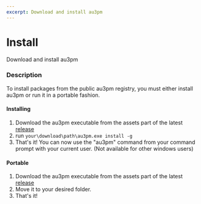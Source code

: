 ```yaml
---
excerpt: Download and install au3pm
---
```

# Install
Download and install au3pm

### Description

To install packages from the public au3pm registry, you must either install au3pm or run it in a portable fashion.

#### Installing

1. Download the au3pm executable from the assets part of the latest [release](https://github.com/genius257/au3pm/releases/latest/)
2. run `your\download\path\au3pm.exe install -g`
3. That's it! You can now use the "au3pm" command from your command prompt with your current user. (Not available for other windows users)

#### Portable

1. Download the au3pm executable from the assets part of the latest [release](https://github.com/genius257/au3pm/releases/latest/)
2. Move it to your desired folder.
3. That's it!
